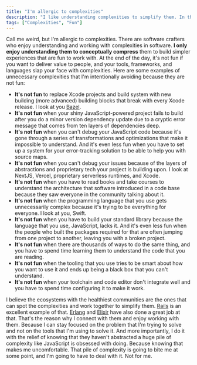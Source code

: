 ```yaml
---
title: "I'm allergic to complexities"
description: "I like understanding complexities to simplify them. In this post, I share some examples of complexities that I'm intentionally avoiding because they are complex and therefore not fun."
tags: ["Complexities", "Fun"]
---
```


Call me weird, but I'm allergic to complexities.
There are software crafters who enjoy understanding and working with complexities in software.
**I only enjoy understanding them to conceptually compress** them to build simpler experiences that are fun to work with.
At the end of the day,
it's not fun if you want to deliver value to people,
and your tools, frameworks, and languages slap your face with complexities.
Here are some examples of unnecessary complexities that I'm intentionally avoiding because they are not fun:

- **It's not fun** to replace Xcode projects and build system with new building (more advanced) building blocks that break with every Xcode release. I look at you [Bazel](https://bazel.build/).
- **It's not fun** when your shiny JavaScript-powered project fails to build after you do a minor version dependency update due to a cryptic error message that comes from ten layers of dependencies deep.
- **It's not fun** when you can't debug your JavaScript code because it's gone through a series of transformations and optimizations that make it impossible to understand. And it's even less fun when you have to set up a system for your error-tracking solution to be able to help you with source maps.
- **It's not fun** when you can't debug your issues because of the layers of abstractions and proprietary tech your project is building upon. I look at NextJS, Vercel, proprietary serverless runtimes, and Xcode.
- **It's not fun** when you have to read books and take courses to understand the architecture that software introduced in a code base because they saw everyone in the community talking about it.
- **It's not fun** when the programming language that you use gets unnecessarily complex because it's trying to be everything for everyone. I look at you, Swift.
- **It's not fun** when you have to build your standard library because the language that you use, JavaScript, lacks it. And it's even less fun when the people who built the packages required for that are often jumping from one project to another, leaving you with a broken project.
- **It's not fun** when there are thousands of ways to do the same thing, and you have to spend time learning them to understand the code that you are reading.
- **It's not fun** when the tooling that you use tries to be smart about how you want to use it and ends up being a black box that you can't understand.
- **It's not fun** when your toolchain and code editor don't integrate well and you have to spend time configuring it to make it work.

I believe the ecosystems with the healthiest communities are the ones that can spot the complexities and work together to simplify them. [Rails](https://rubyonrails.org/) is an excellent example of that. [Erlang](https://www.erlang.org/) and [Elixir](https://elixir-lang.org/) have also done a great job at that. That's the reason why I connect with them and enjoy working with them. Because I can stay focused on the problem that I'm trying to solve and not on the tools that I'm using to solve it. And more importantly, I do it with the relief of knowing that they haven't abstracted a huge pile of complexity like JavaScript is obsessed with doing. Because knowing that makes me uncomfortable. That pile of complexity is going to bite me at some point, and I'm going to have to deal with it. Not for me.
